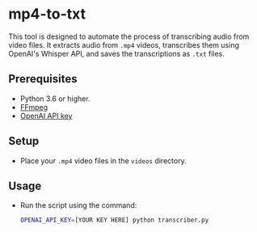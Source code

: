 # mp4-to-txt

This tool is designed to automate the process of transcribing audio from video files. It extracts audio from `.mp4` videos, transcribes them using OpenAI's Whisper API, and saves the transcriptions as `.txt` files.

## Prerequisites

- Python 3.6 or higher.
- [FFmpeg](https://ffmpeg.org/)
- [OpenAI API key](https://platform.openai.com/docs/quickstart/account-setup) 

## Setup

- Place your `.mp4` video files in the `videos` directory.

## Usage

- Run the script using the command:
    ```bash
    OPENAI_API_KEY=[YOUR KEY HERE] python transcriber.py
    ```
